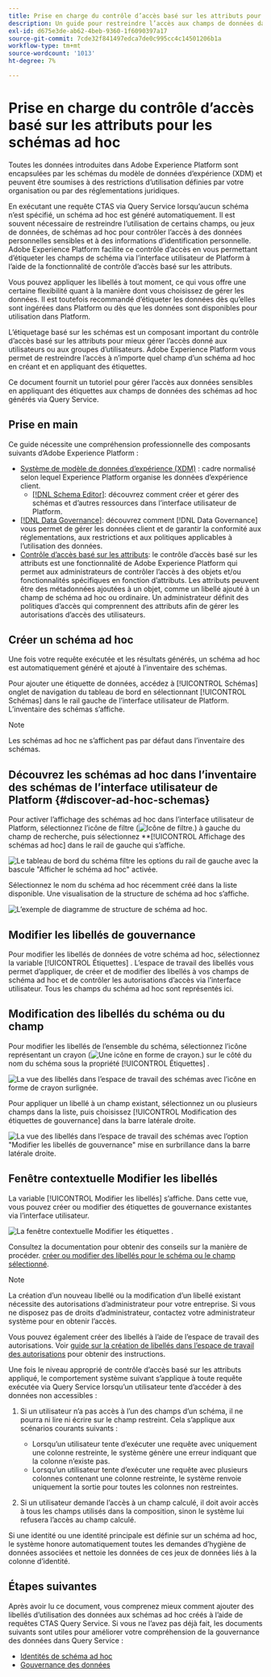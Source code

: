 ```yaml
---
title: Prise en charge du contrôle d’accès basé sur les attributs pour les schémas ad hoc
description: Un guide pour restreindre l’accès aux champs de données dans les schémas ad hoc générés via Adobe Experience Platform Query Service.
exl-id: d675e3de-ab62-4beb-9360-1f6090397a17
source-git-commit: 7cde32f841497edca7de0c995cc4c14501206b1a
workflow-type: tm+mt
source-wordcount: '1013'
ht-degree: 7%

---
```


# Prise en charge du contrôle d’accès basé sur les attributs pour les schémas ad hoc

Toutes les données introduites dans Adobe Experience Platform sont encapsulées par les schémas du modèle de données d’expérience (XDM) et peuvent être soumises à des restrictions d’utilisation définies par votre organisation ou par des réglementations juridiques.

En exécutant une requête CTAS via Query Service lorsqu’aucun schéma n’est spécifié, un schéma ad hoc est généré automatiquement. Il est souvent nécessaire de restreindre l’utilisation de certains champs, ou jeux de données, de schémas ad hoc pour contrôler l’accès à des données personnelles sensibles et à des informations d’identification personnelle. Adobe Experience Platform facilite ce contrôle d’accès en vous permettant d’étiqueter les champs de schéma via l’interface utilisateur de Platform à l’aide de la fonctionnalité de contrôle d’accès basé sur les attributs.

Vous pouvez appliquer les libellés à tout moment, ce qui vous offre une certaine flexibilité quant à la manière dont vous choisissez de gérer les données. Il est toutefois recommandé d’étiqueter les données dès qu’elles sont ingérées dans Platform ou dès que les données sont disponibles pour utilisation dans Platform.

L’étiquetage basé sur les schémas est un composant important du contrôle d’accès basé sur les attributs pour mieux gérer l’accès donné aux utilisateurs ou aux groupes d’utilisateurs. Adobe Experience Platform vous permet de restreindre l’accès à n’importe quel champ d’un schéma ad hoc en créant et en appliquant des étiquettes.

Ce document fournit un tutoriel pour gérer l’accès aux données sensibles en appliquant des étiquettes aux champs de données des schémas ad hoc générés via Query Service.

## Prise en main

Ce guide nécessite une compréhension professionnelle des composants suivants d’Adobe Experience Platform :

* [Système de modèle de données d’expérience (XDM)](../../xdm/home.md) : cadre normalisé selon lequel Experience Platform organise les données d’expérience client.
   * [[!DNL Schema Editor]](../../xdm/ui/overview.md): découvrez comment créer et gérer des schémas et d’autres ressources dans l’interface utilisateur de Platform.
* [[!DNL Data Governance]](../../data-governance/home.md): découvrez comment [!DNL Data Governance] vous permet de gérer les données client et de garantir la conformité aux réglementations, aux restrictions et aux politiques applicables à l’utilisation des données.
* [Contrôle d’accès basé sur les attributs](../../access-control/abac/overview.md): le contrôle d’accès basé sur les attributs est une fonctionnalité de Adobe Experience Platform qui permet aux administrateurs de contrôler l’accès à des objets et/ou fonctionnalités spécifiques en fonction d’attributs. Les attributs peuvent être des métadonnées ajoutées à un objet, comme un libellé ajouté à un champ de schéma ad hoc ou ordinaire. Un administrateur définit des politiques d’accès qui comprennent des attributs afin de gérer les autorisations d’accès des utilisateurs.

## Créer un schéma ad hoc

Une fois votre requête exécutée et les résultats générés, un schéma ad hoc est automatiquement généré et ajouté à l’inventaire des schémas.

Pour ajouter une étiquette de données, accédez à [!UICONTROL Schémas] onglet de navigation du tableau de bord en sélectionnant [!UICONTROL Schémas] dans le rail gauche de l’interface utilisateur de Platform. L’inventaire des schémas s’affiche.

>[!NOTE]
>
>Les schémas ad hoc ne s’affichent pas par défaut dans l’inventaire des schémas.

## Découvrez les schémas ad hoc dans l’inventaire des schémas de l’interface utilisateur de Platform {#discover-ad-hoc-schemas}

Pour activer l’affichage des schémas ad hoc dans l’interface utilisateur de Platform, sélectionnez l’icône de filtre (![Icône de filtre.](../images/data-governance/filter.png)) à gauche du champ de recherche, puis sélectionnez **[!UICONTROL Affichage des schémas ad hoc] dans le rail de gauche qui s’affiche.

![Le tableau de bord du schéma filtre les options du rail de gauche avec la bascule &quot;Afficher le schéma ad hoc&quot; activée.](../images/data-governance/adhoc-schema-toggle.png)

Sélectionnez le nom du schéma ad hoc récemment créé dans la liste disponible. Une visualisation de la structure de schéma ad hoc s’affiche.

![L’exemple de diagramme de structure de schéma ad hoc.](../images/data-governance/adhoc-schema-structure-diagram.png)

## Modifier les libellés de gouvernance

Pour modifier les libellés de données de votre schéma ad hoc, sélectionnez la variable [!UICONTROL Étiquettes] . L’espace de travail des libellés vous permet d’appliquer, de créer et de modifier des libellés à vos champs de schéma ad hoc et de contrôler les autorisations d’accès via l’interface utilisateur. Tous les champs du schéma ad hoc sont représentés ici.

## Modification des libellés du schéma ou du champ

Pour modifier les libellés de l’ensemble du schéma, sélectionnez l’icône représentant un crayon (![Une icône en forme de crayon.](../images/data-governance/edit-icon.png)) sur le côté du nom du schéma sous la propriété [!UICONTROL Étiquettes] .

![La vue des libellés dans l’espace de travail des schémas avec l’icône en forme de crayon surlignée.](../images/data-governance/edit-entire-schema-labels.png)

Pour appliquer un libellé à un champ existant, sélectionnez un ou plusieurs champs dans la liste, puis choisissez [!UICONTROL Modification des étiquettes de gouvernance] dans la barre latérale droite.

![La vue des libellés dans l’espace de travail des schémas avec l’option &quot;Modifier les libellés de gouvernance&quot; mise en surbrillance dans la barre latérale droite.](../images/data-governance/edit-governance-labels.png)

## Fenêtre contextuelle Modifier les libellés

La variable [!UICONTROL Modifier les libellés] s’affiche. Dans cette vue, vous pouvez créer ou modifier des étiquettes de gouvernance existantes via l’interface utilisateur.

![La fenêtre contextuelle Modifier les étiquettes .](../images/data-governance/edit-labels-popover.png)

Consultez la documentation pour obtenir des conseils sur la manière de procéder. [créer ou modifier des libellés pour le schéma ou le champ sélectionné](../../xdm/tutorials/labels.md#edit-the-labels-for-the-schema-or-field).

>[!NOTE]
>
>La création d’un nouveau libellé ou la modification d’un libellé existant nécessite des autorisations d’administrateur pour votre entreprise. Si vous ne disposez pas de droits d’administrateur, contactez votre administrateur système pour en obtenir l’accès.

Vous pouvez également créer des libellés à l’aide de l’espace de travail des autorisations. Voir [guide sur la création de libellés dans l’espace de travail des autorisations](../../access-control/abac/ui/labels.md) pour obtenir des instructions.

Une fois le niveau approprié de contrôle d’accès basé sur les attributs appliqué, le comportement système suivant s’applique à toute requête exécutée via Query Service lorsqu’un utilisateur tente d’accéder à des données non accessibles :

1. Si un utilisateur n’a pas accès à l’un des champs d’un schéma, il ne pourra ni lire ni écrire sur le champ restreint. Cela s’applique aux scénarios courants suivants :

   * Lorsqu’un utilisateur tente d’exécuter une requête avec uniquement une colonne restreinte, le système génère une erreur indiquant que la colonne n’existe pas.
   * Lorsqu’un utilisateur tente d’exécuter une requête avec plusieurs colonnes contenant une colonne restreinte, le système renvoie uniquement la sortie pour toutes les colonnes non restreintes.

1. Si un utilisateur demande l’accès à un champ calculé, il doit avoir accès à tous les champs utilisés dans la composition, sinon le système lui refusera l’accès au champ calculé.

Si une identité ou une identité principale est définie sur un schéma ad hoc, le système honore automatiquement toutes les demandes d’hygiène de données associées et nettoie les données de ces jeux de données liés à la colonne d’identité.

## Étapes suivantes

Après avoir lu ce document, vous comprenez mieux comment ajouter des libellés d’utilisation des données aux schémas ad hoc créés à l’aide de requêtes CTAS Query Service. Si vous ne l’avez pas déjà fait, les documents suivants sont utiles pour améliorer votre compréhension de la gouvernance des données dans Query Service :

* [Identités de schéma ad hoc](./ad-hoc-schema-identities.md)
* [Gouvernance des données](../../data-governance/home.md)
